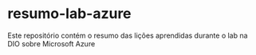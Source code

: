 # resumo-lab-azure
Este repositório contém o resumo das lições aprendidas durante o lab na DIO sobre Microsoft Azure
